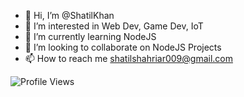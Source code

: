 - 👋 Hi, I’m @ShatilKhan
- 👀 I’m interested in Web Dev, Game Dev, IoT
- 🌱 I’m currently learning NodeJS
- 💞️ I’m looking to collaborate on NodeJS Projects
- 📫 How to reach me shatilshahriar009@gmail.com

![Profile Views](https://img.shields.io/github/followers/ShatilKhan?label=Profile%20Views&style=social)


<!---
ShatilKhan/ShatilKhan is a ✨ special ✨ repository because its `README.md` (this file) appears on your GitHub profile.
You can click the Preview link to take a look at your changes.
--->
